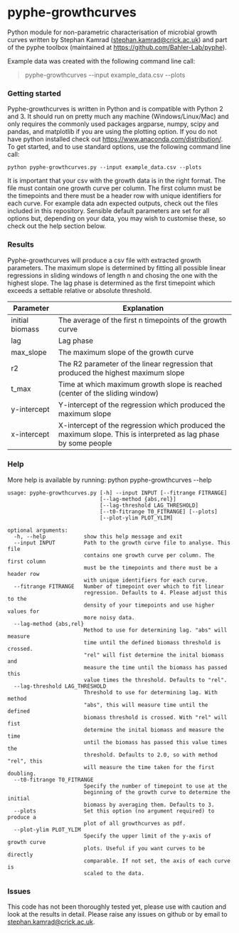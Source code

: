 # pyphe-growthcurves
Python module for non-parametric characterisation of microbial growth curves written by Stephan Kamrad (stephan.kamrad@crick.ac.uk) and part of the pyphe toolbox (maintained at https://github.com/Bahler-Lab/pyphe).

Example data was created with the following command line call:
> pyphe-growthcurves --input example_data.csv --plots

### Getting started
Pyphe-growthcurves is written in Python and is compatible with Python 2 and 3. It should run on pretty much any machine (Windows/Linux/Mac) and only requires the commonly used packages argparse, numpy, scipy and pandas, and matplotlib if you are using the plotting option. If you do not have python installed check out https://www.anaconda.com/distribution/. To get started, and to use standard options, use the following command line call:

    python pyphe-growthcurves.py --input example_data.csv --plots
    
It is important that your csv with the growth data is in the right format. The file must contain one growth curve per column. The first column must be the timepoints and there must be a header row with unique identifiers for each curve. For example data adn expected outputs, check out the files included in this repository. Sensible default parameters are set for all options but, depending on your data, you may wish to customise these, so check out the help section below.

### Results
Pyphe-growthcurves will produce a csv file with extracted growth parameters. The maximum slope is determined by fitting all possible linear regressions in sliding windows of length n and chosing the one with the highest slope. The lag phase is determined as the first timepoint which exceeds a settable relative or absolute threshold. 

| Parameter        | Explanation  |
| ---------------- |---------------|
|initial biomass|The average of the first n timepoints of the growth curve|
|lag |  Lag phase |
| max_slope| The maximum slope of the growth curve|
| r2 | The R2 parameter of the linear regression that produced the highest maximum slope |
|t_max | Time at which maximum growth slope is reached (center of the sliding window)|
|y-intercept|Y-intercept of the regression which produced the maximum slope|
|x-intercept|X-intercept of the regression which produced the maximum slope. This is interpreted as lag phase by some people|


### Help    
More help is available by running: python pyphe-growthcurves --help

    usage: pyphe-growthcurves.py [-h] --input INPUT [--fitrange FITRANGE]
                                 [--lag-method {abs,rel}]
                                 [--lag-threshold LAG_THRESHOLD]
                                 [--t0-fitrange T0_FITRANGE] [--plots]
                                 [--plot-ylim PLOT_YLIM]

    optional arguments:
      -h, --help            show this help message and exit
      --input INPUT         Path to the growth curve file to analyse. This file
                            contains one growth curve per column. The first column
                            must be the timepoints and there must be a header row
                            with unique identifiers for each curve.
      --fitrange FITRANGE   Number of timepoint over which to fit linear
                            regression. Defaults to 4. Please adjust this to the
                            density of your timepoints and use higher values for
                            more noisy data.
      --lag-method {abs,rel}
                            Method to use for determining lag. "abs" will measure
                            time until the defined biomass threshold is crossed.
                            "rel" will fist determine the inital biomass and
                            measure the time until the biomass has passed this
                            value times the threshold. Defaults to "rel".
      --lag-threshold LAG_THRESHOLD
                            Threshold to use for determining lag. With method
                            "abs", this will measure time until the defined
                            biomass threshold is crossed. With "rel" will fist
                            determine the inital biomass and measure the time
                            until the biomass has passed this value times the
                            threshold. Defaults to 2.0, so with method "rel", this
                            will measure the time taken for the first doubling.
      --t0-fitrange T0_FITRANGE
                            Specify the number of timepoint to use at the
                            beginning of the growth curve to determine the initial
                            biomass by averaging them. Defaults to 3.
      --plots               Set this option (no argument required) to produce a
                            plot of all growthcurves as pdf.
      --plot-ylim PLOT_YLIM
                            Specify the upper limit of the y-axis of growth curve
                            plots. Useful if you want curves to be directly
                            comparable. If not set, the axis of each curve is
                            scaled to the data.
                            
### Issues
This code has not been thoroughly tested yet, please use with caution and look at the results in detail. Please raise any issues on github or by email to stephan.kamrad@crick.ac.uk.
